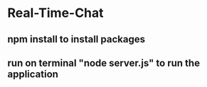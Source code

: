 # Real-Time-Chat

## npm install to install packages
## run on terminal "node server.js" to run the application 
